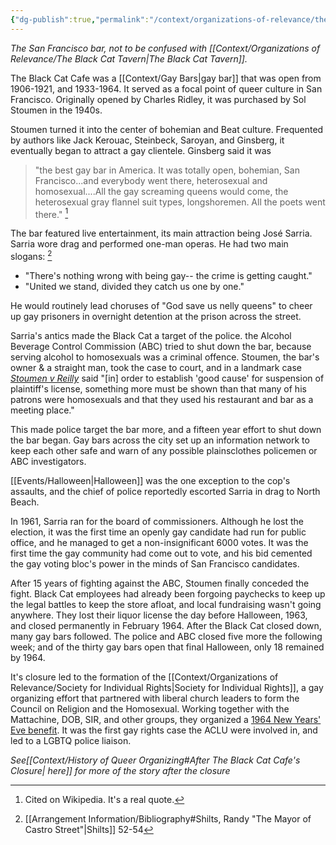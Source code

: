 ```yaml
---
{"dg-publish":true,"permalink":"/context/organizations-of-relevance/the-black-cat-cafe/"}
---
```


*The San Francisco bar, not to be confused with [[Context/Organizations of Relevance/The Black Cat Tavern\|The Black Cat Tavern]].*

The Black Cat Cafe was a [[Context/Gay Bars\|gay bar]] that was open from 1906-1921, and 1933-1964. It served as a focal point of queer culture in San Francisco. Originally opened by Charles Ridley, it was purchased by Sol Stoumen in the 1940s.

Stoumen turned it into the center of bohemian and Beat culture. Frequented by authors like Jack Kerouac, Steinbeck, Saroyan, and Ginsberg, it eventually began to attract a gay clientele. Ginsberg said it was

> "the best gay bar in America. It was totally open, bohemian, San Francisco...and everybody went there, heterosexual and homosexual....All the gay screaming queens would come, the heterosexual gray flannel suit types, longshoremen. All the poets went there." [^1]

The bar featured live entertainment, its main attraction being José Sarria. Sarria wore drag and performed one-man operas. He had two main slogans: [^2]
- "There's nothing wrong with being gay-- the crime is getting caught."
- "United we stand, divided they catch us one by one."

He would routinely lead choruses of "God save us nelly queens" to cheer up gay prisoners in overnight detention at the prison across the street.  

Sarria's antics made the Black Cat a target of the police. the Alcohol Beverage Control Commission (ABC) tried to shut down the bar, because serving alcohol to homosexuals was a criminal offence. Stoumen, the bar's owner & a straight man, took the case to court, and in a landmark case [*Stoumen v Reilly*](https://scocal.stanford.edu/opinion/stoumen-v-reilly-29515) said "[in] order to establish 'good cause' for suspension of plaintiff's license, something more must be shown than that many of his patrons were homosexuals and that they used his restaurant and bar as a meeting place."

This made police target the bar more, and a fifteen year effort to shut down the bar began. Gay bars across the city set up an information network to keep each other safe and warn of any possible plainsclothes policemen or ABC investigators.

[[Events/Halloween\|Halloween]] was the one exception to the cop's assaults, and the chief of police reportedly escorted Sarria in drag to North Beach.

In 1961, Sarria ran for the board of commissioners. Although he lost the election, it was the first time an openly gay candidate had run for public office, and he managed to get a non-insignificant 6000 votes. It was the first time the gay community had come out to vote, and his bid cemented the gay voting bloc's power in the minds of San Francisco candidates.

After 15 years of fighting against the ABC, Stoumen finally conceded the fight. Black Cat employees had already been forgoing paychecks to keep up the legal battles to keep the store afloat, and local fundraising wasn't going anywhere. They lost their liquor license the day before Halloween, 1963, and closed permanently in February 1964. After the Black Cat closed down, many gay bars followed. The police and ABC closed five more the following week; and of the thirty gay bars open that final Halloween, only 18 remained by 1964.

It's closure led to the formation of the [[Context/Organizations of Relevance/Society for Individual Rights\|Society for Individual Rights]], a gay organizing effort that partnered with liberal church leaders to form the Council on Religion and the Homosexual. Working together with the Mattachine, DOB, SIR, and other groups, they organized a [1964 New Years' Eve benefit](https://www.sfgate.com/opinion/article/the-night-san-francisco-s-sense-of-gay-pride-2572316.php). It was the first gay rights case the ACLU were involved in, and led to a LGBTQ police liaison.

*See[[Context/History of Queer Organizing#After The Black Cat Cafe's Closure\| here]] for more of the story after the closure* 



[^1]: Cited on Wikipedia. It's a real quote.

[^2]: [[Arrangement Information/Bibliography#Shilts, Randy "The Mayor of Castro Street"\|Shilts]] 52-54
